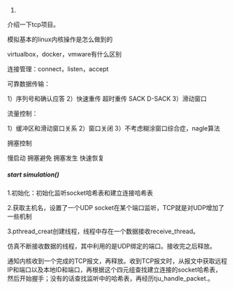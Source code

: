 1.

介绍一下tcp项目。

模拟基本的linux内核操作是怎么做到的

virtualbox，docker，vmware有什么区别

连接管理：connect，listen，accept

可靠数据传输：

1）序列号和确认应答 2）快速重传  超时重传 SACK D-SACK 3）滑动窗口

流量控制：

1）缓冲区和滑动窗口关系 2）窗口关闭 3）不考虑糊涂窗口综合症，nagle算法

拥塞控制

慢启动 拥塞避免 拥塞发生 快速恢复



##### start simulation()

1.初始化：初始化监听socket哈希表和建立连接哈希表

2.获取主机名，设置了一个UDP socket在某个端口监听，TCP就是对UDP增加了一些机制

3.pthread_creat创建线程，线程中存在一个数据接收receive_thread。

   仿真不断接收数据的线程，其中利用的是UDP绑定的端口。接收完之后释放。

​      通知内核收到一个完成的TCP报文，再释放。收到TCP报文时，从报文中获取远程IP和端口以及本地ID和端口，再根据这个四元组查找建立连接的socket哈希表，然后开始握手；没有的话查找监听中的哈希表，再经历tju_handle_packet.。

